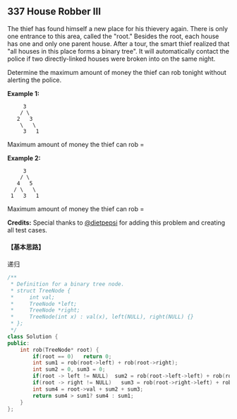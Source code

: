## 337 House Robber III

The thief has found himself a new place for his thievery again. There is only one entrance to this area, called the "root." Besides the root, each house has one and only one parent house. After a tour, the smart thief realized that "all houses in this place forms a binary tree". It will automatically contact the police if two directly-linked houses were broken into on the same night.

Determine the maximum amount of money the thief can rob tonight without alerting the police.

**Example 1:**

```
     3
    / \
   2   3
    \   \ 
     3   1

```

Maximum amount of money the thief can rob = 

**Example 2:**

```
     3
    / \
   4   5
  / \   \ 
 1   3   1

```

Maximum amount of money the thief can rob = 

**Credits:**
Special thanks to [@dietpepsi](https://leetcode.com/discuss/user/dietpepsi) for adding this problem and creating all test cases.

#### 【基本思路】

递归

```c++
/**
 * Definition for a binary tree node.
 * struct TreeNode {
 *     int val;
 *     TreeNode *left;
 *     TreeNode *right;
 *     TreeNode(int x) : val(x), left(NULL), right(NULL) {}
 * };
 */
class Solution {
public:
    int rob(TreeNode* root) {
    	if(root == 0)	return 0;
    	int sum1 = rob(root->left) + rob(root->right);
    	int sum2 = 0, sum3 = 0;
    	if(root -> left != NULL)  sum2 = rob(root->left->left) + rob(root->left->right);
    	if(root -> right != NULL)	sum3 = rob(root->right->left) + rob(root->right->right);
    	int sum4 = root->val + sum2 + sum3;
    	return sum4 > sum1? sum4 : sum1;
    }
};
```

